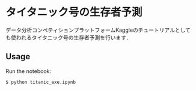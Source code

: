 # タイタニック号の生存者予測
データ分析コンペティションプラットフォームKaggleのチュートリアルとしても使われるタイタニック号の生存者予測を行います．

## Usage
Run the notebook:
```console
$ python titanic_exe.ipynb
```
